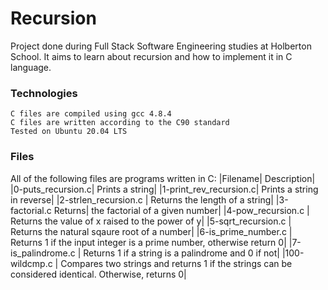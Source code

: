 <h1>Recursion</h1>

Project done during Full Stack Software Engineering studies at Holberton School. It aims to learn about recursion and how to implement it in C language.
<h3>Technologies</h3>

    C files are compiled using gcc 4.8.4
    C files are written according to the C90 standard
    Tested on Ubuntu 20.04 LTS

<h3>Files</h3>

All of the following files are programs written in C:
|Filename| 	Description|
|0-puts_recursion.c| 	Prints a string|
|1-print_rev_recursion.c| 	Prints a string in reverse|
|2-strlen_recursion.c |	Returns the length of a string|
|3-factorial.c 	Returns| the factorial of a given number|
|4-pow_recursion.c |	Returns the value of x raised to the power of y|
|5-sqrt_recursion.c |	Returns the natural sqaure root of a number|
|6-is_prime_number.c |	Returns 1 if the input integer is a prime number, otherwise return 0|
|7-is_palindrome.c |	Returns 1 if a string is a palindrome and 0 if not|
|100-wildcmp.c |	Compares two strings and returns 1 if the strings can be considered identical. Otherwise, returns 0|
